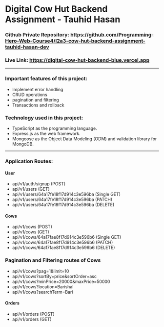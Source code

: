 # Digital Cow Hut Backend Assignment - Tauhid Hasan

### Github Private Repository: https://github.com/Programming-Hero-Web-Course4/l2a3-cow-hut-backend-assignment-tauhid-hasan-dev
### Live Link: https://digital-cow-hut-backend-blue.vercel.app
---
### Important features of this project:

- Implement error handling
- CRUD operations
- pagination and filtering
- Transactions and rollback

### Technology used in this project:

- TypeScript as the programming language.
- Express.js as the web framework.
- Mongoose as the Object Data Modeling (ODM) and validation library for MongoDB.
---
### Application Routes:

   #### User
   - api/v1/auth/signup (POST)
   - api/v1/users (GET)
   - api/v1/users/64a17fe18f17d914c3e596ba (Single GET) 
   - api/v1/users/64a17fe18f17d914c3e596ba (PATCH)
   - api/v1/users/64a17fe18f17d914c3e596ba (DELETE) 


   #### Cows
   - api/v1/cows (POST)
   - api/v1/cows (GET)
   - api/v1/cows/64a17fae8f17d914c3e596b6 (Single GET) 
   - api/v1/cows/64a17fae8f17d914c3e596b6 (PATCH)
   - api/v1/cows/64a17fae8f17d914c3e596b6 (DELETE) 

   ### Pagination and Filtering routes of Cows

   - api/v1/cows?pag=1&limit=10
   - api/v1/cows?sortBy=price&sortOrder=asc
   - api/v1/cows?minPrice=20000&maxPrice=50000
   - api/v1/cows?location=Barishal
   - api/v1/cows?searchTerm=Bari
     
  
   #### Orders
   - api/v1/orders (POST)
   - api/v1/orders (GET)
